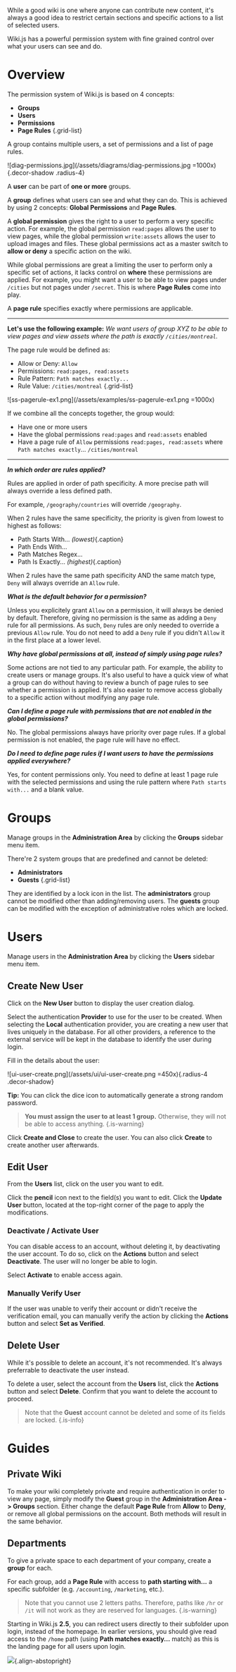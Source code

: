While a good wiki is one where anyone can contribute new content, it's always a good idea to restrict certain sections and specific actions to a list of selected users.

Wiki.js has a powerful permission system with fine grained control over what your users can see and do.

# Overview

The permission system of Wiki.js is based on 4 concepts:

- **Groups**
- **Users**
- **Permissions**
- **Page Rules**
{.grid-list}

A group contains multiple users, a set of permissions and a list of page rules.

![diag-permissions.jpg](/assets/diagrams/diag-permissions.jpg =1000x){.decor-shadow .radius-4}

A **user** can be part of **one or more** groups.

A **group** defines what users can see and what they can do. This is achieved by using 2 concepts: **Global Permissions** and **Page Rules**.

A **global permission** gives the right to a user to perform a very specific action. For example, the global permission `read:pages` allows the user to view pages, while the global permission `write:assets` allows the user to upload images and files. These global permissions act as a master switch to **allow or deny** a specific action on the wiki.

While global permissions are great a limiting the user to perform only a specific set of actions, it lacks control on **where** these permissions are applied. For example, you might want a user to be able to view pages under `/cities` but not pages under `/secret`. This is where **Page Rules** come into play.

A **page rule** specifies exactly where permissions are applicable.

---

**Let's use the following example:**
*We want users of group XYZ to be able to view pages and view assets where the path is exactly `/cities/montreal`.*

The page rule would be defined as:

- Allow or Deny: `Allow`
- Permissions: `read:pages, read:assets`
- Rule Pattern: `Path matches exactly...`
- Rule Value: `/cities/montreal`
{.grid-list}

![ss-pagerule-ex1.png](/assets/examples/ss-pagerule-ex1.png =1000x)

If we combine all the concepts together, the group would:

- Have one or more users
- Have the global permissions `read:pages` and `read:assets` enabled
- Have a page rule of `Allow` permissions `read:pages, read:assets` where `Path matches exactly`... `/cities/montreal`

---

***In which order are rules applied?***

Rules are applied in order of path specificity. A more precise path will always override a less defined path.

For example, `/geography/countries` will override `/geography`.

When 2 rules have the same specificity, the priority is given from lowest to highest as follows:
- Path Starts With... *(lowest)*{.caption}
- Path Ends With...
- Path Matches Regex...
- Path Is Exactly... *(highest)*{.caption}

When 2 rules have the same path specificity AND the same match type, `Deny` will always override an `Allow` rule.

***What is the default behavior for a permission?***

Unless you explicitely grant `Allow` on a permission, it will always be denied by default. Therefore, giving no permission is the same as adding a `Deny` rule for all permissions. As such, `Deny` rules are only needed to override a previous `Allow` rule. You do not need to add a `Deny` rule if you didn't `Allow` it in the first place at a lower level.

***Why have global permissions at all, instead of simply using page rules?***

Some actions are not tied to any particular path. For example, the ability to create users or manage groups. It's also useful to have a quick view of what a group can do without having to review a bunch of page rules to see whether a permission is applied. It's also easier to remove access globally to a specific action without modifying any page rule.

***Can I define a page rule with permissions that are not enabled in the global permissions?***

No. The global permissions always have priority over page rules. If a global permission is not enabled, the page rule will have no effect.

***Do I need to define page rules if I want users to have the permissions applied everywhere?***

Yes, for content permissions only. You need to define at least 1 page rule with the selected permissions and using the rule pattern where `Path starts with...` and a blank value.


# Groups

Manage groups in the **Administration Area** by clicking the **Groups** sidebar menu item.

There're 2 system groups that are predefined and cannot be deleted:

- **Administrators**
- **Guests**
{.grid-list}

They are identified by a lock icon in the list. The **administrators** group cannot be modified other than adding/removing users. The **guests** group can be modified with the exception of administrative roles which are locked.

# Users

Manage users in the **Administration Area** by clicking the **Users** sidebar menu item.

## Create New User

Click on the **New User** button to display the user creation dialog.

Select the authentication **Provider** to use for the user to be created. When selecting the **Local** authentication provider, you are creating a new user that lives uniquely in the database. For all other providers, a reference to the external service will be kept in the database to identify the user during login.

Fill in the details about the user:

![ui-user-create.png](/assets/ui/ui-user-create.png =450x){.radius-4 .decor-shadow}

**Tip:** You can click the dice icon to automatically generate a strong random password.

> **You must assign the user to at least 1 group.** Otherwise, they will not be able to access anything.
{.is-warning}

Click **Create and Close** to create the user. You can also click **Create** to create another user afterwards.


## Edit User

From the **Users** list, click on the user you want to edit.

Click the **pencil** icon next to the field(s) you want to edit. Click the **Update User** button, located at the top-right corner of the page to apply the modifications.

### Deactivate / Activate User

You can disable access to an account, without deleting it, by deactivating the user account. To do so, click on the **Actions** button and select **Deactivate**. The user will no longer be able to login.

Select **Activate** to enable access again.

### Manually Verify User

If the user was unable to verify their account or didn't receive the verification email, you can manually verify the action by clicking the **Actions** button and select **Set as Verified**.

## Delete User

While it's possible to delete an account, it's not recommended. It's always preferrable to deactivate the user instead.

To delete a user, select the account from the **Users** list, click the **Actions** button and select **Delete**. Confirm that you want to delete the account to proceed.

> Note that the **Guest** account cannot be deleted and some of its fields are locked.
{.is-info}

# Guides

## Private Wiki

To make your wiki completely private and require authentication in order to view any page, simply modify the **Guest** group in the **Administration Area -> Groups** section. Either change the default **Page Rule** from **Allow** to **Deny**, or remove all global permissions on the account. Both methods will result in the same behavior.

## Departments

To give a private space to each department of your company, create a **group** for each.

For each group, add a **Page Rule** with access to **path starting with...** a specific subfolder (e.g. `/accounting`, `/marketing`, etc.).

> Note that you cannot use 2 letters paths. Therefore, paths like `/hr` or `/it` will not work as they are reserved for languages.
{.is-warning}

Starting in Wiki.js **2.5**, you can redirect users directly to their subfolder upon login, instead of the homepage. In earlier versions, you should give read access to the `/home` path (using **Path matches exactly...** match) as this is the landing page for all users upon login.

![](https://a.icons8.com/kkjevabe/OINR8w/svg.svg){.align-abstopright}
